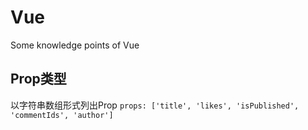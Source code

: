 # Vue
Some knowledge points of Vue

## Prop类型
以字符串数组形式列出Prop
```props: ['title', 'likes', 'isPublished', 'commentIds', 'author']```
	